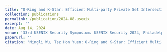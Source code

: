 ```yaml
---
title: "O-Ring and K-Star: Efficient Multi-party Private Set Intersection."
collection: publications
permalink: /publication/2024-08-usenix
excerpt: ''
date: Aug 14, 2024
venue: '33rd USENIX Security Symposium. USENIX Security 2024, Philadelphia, PA, USA, August 14-16, 2024'
paperurl: ''
citation: 'Mingli Wu, Tsz Hon Yuen: O-Ring and K-Star: Efficient Multi-party Private Set Intersection. To appear in USENIX Security 2024.'
---
```

